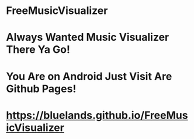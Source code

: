 # FreeMusicVisualizer
# Always Wanted Music Visualizer There Ya Go!
# You  Are on Android Just Visit Are Github Pages!
# https://bluelands.github.io/FreeMusicVisualizer
